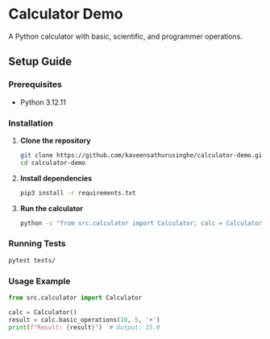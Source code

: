# Calculator Demo

A Python calculator with basic, scientific, and programmer operations.

## Setup Guide

### Prerequisites
- Python 3.12.11

### Installation

1. **Clone the repository**
   ```bash
   git clone https://github.com/kaveensathurusinghe/calculator-demo.git
   cd calculator-demo
   ```

2. **Install dependencies**
   ```bash
   pip3 install -r requirements.txt
   ```

3. **Run the calculator**
   ```bash
   python -c "from src.calculator import Calculator; calc = Calculator(); print('Calculator ready!')"
   ```

### Running Tests
```bash
pytest tests/
```

### Usage Example
```python
from src.calculator import Calculator

calc = Calculator()
result = calc.basic_operations(10, 5, '+')
print(f"Result: {result}")  # Output: 15.0
```